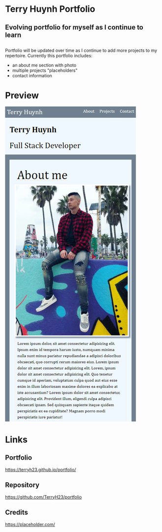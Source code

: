 # Terry Huynh Portfolio

## Evolving portfolio for myself as I continue to learn


##
Portfolio will be updated over time as I continue to add more projects to my repertoire. Currently this portfolio includes:

- an about me section with photo
- multiple projects "placeholders"
- contact information



# Preview

![Preview](https://github.com/TerryH23/portfolio/blob/main/assets/images/portfolio-preview.png)





# Links

## Portfolio
https://terryh23.github.io/portfolio/

## Repository
https://github.com/TerryH23/portfolio


## Credits
https://placeholder.com/